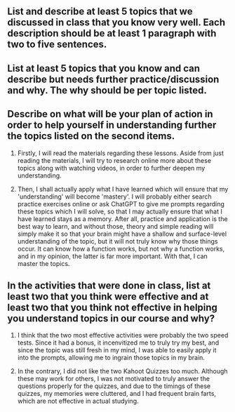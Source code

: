 ## List and describe at least 5 topics that we discussed in class that you know very well. Each description should be at least 1 paragraph with two to five sentences.



## List at least 5 topics that you know and can describe but needs further practice/discussion and why. The why should be per topic listed.  



## Describe on what will be your plan of action in order to help yourself in understanding further the topics listed on the second items.

1. Firstly, I will read the materials regarding these lessons. Aside from just reading the materials, I will try to research online more about these topics along with watching videos, in order to further deepen my understanding.

2. Then, I shall actually apply what I have learned which will ensure that my 'understanding' will become 'mastery'. I will probably either search practice exercises online or ask ChatGPT to give me prompts regarding these topics which I will solve, so that I may actually ensure that what I have learned stays as a memory. After all, practice and application is the best way to learn, and without those, theory and simple reading will simply make it so that your brain might have a shallow and surface-level understanding of the topic, but it will not truly know why those things occur. It can know how a function works, but not why a function works, and in my opinion, the latter is far more important. With that, I can master the topics. 

## In the activities that were done in class, list at least two that you think were effective and at least two that you think not effective in helping you understand topics in our course and why?

1. I think that the two most effective activities were probably the two speed tests. Since it had a bonus, it incenvitized me to truly try my best, and since the topic was still fresh in my mind, I was able to easily apply it into the prompts, allowing me to ingrain those topics in my brain.

2. In the contrary, I did not like the two Kahoot Quizzes too much. Although these may work for others, I was not motivated to truly answer the questions properly for the quizzes, and due to the timings of these quizzes, my memories were cluttered, and I had frequent brain farts, which are not effective in actual studying.